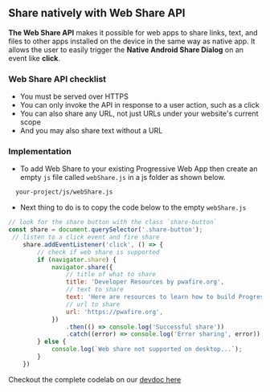 ## Share natively with Web Share API

**The Web Share API** makes it possible for web apps to share links, text, and files to other apps installed on the device in the same way as native app. It allows the user to easily trigger the **Native Android Share Dialog** on an event like **click**.

### Web Share API checklist

 - You must be served over HTTPS
 - You can only invoke the API in response to a user action, such as a click
 - You can also share any URL, not just URLs under your website's current scope
 - And you may also share text without a URL

### Implementation

 - To add Web Share to your existing Progressive Web App then create an empty ``js`` file called ``webShare.js`` in a js folder as shown below. 

```bash
  your-project/js/webShare.js
```
 - Next thing to do is to copy the code below to the empty ``webShare.js``
 
```javascript
// look for the share button with the class `share-button`
const share = document.querySelector('.share-button');
 // listen to a click event and fire share
    share.addEventListener('click', () => {
        // check if web share is supported
        if (navigator.share) {
            navigator.share({
                // title of what to share
                title: 'Developer Resources by pwafire.org',
                // text to share
                text: 'Here are resources to learn how to build Progressive Web Apps',
                // url to share
                url: 'https://pwafire.org',
            })
                .then(() => console.log('Successful share'))
                .catch((error) => console.log('Error sharing', error));
        } else {
            console.log(`Web share not supported on desktop...`);
        }
    })

```

Checkout the complete codelab on our [devdoc here](https://pwafire.org/developer/codelabs/add-navigator-share/)

